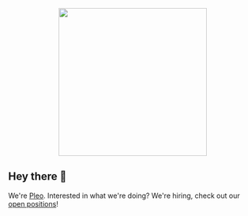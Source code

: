 <div align="center">
<img src="https://user-images.githubusercontent.com/4643658/154703402-1f8456a4-bef9-4852-9504-60cb8088887f.png" width="300" />
</div>

## Hey there 👋

We're [Pleo](https://pleo.io). Interested in what we're doing? We're hiring, check out our [open positions](https://www.pleo.io/en/careers)!